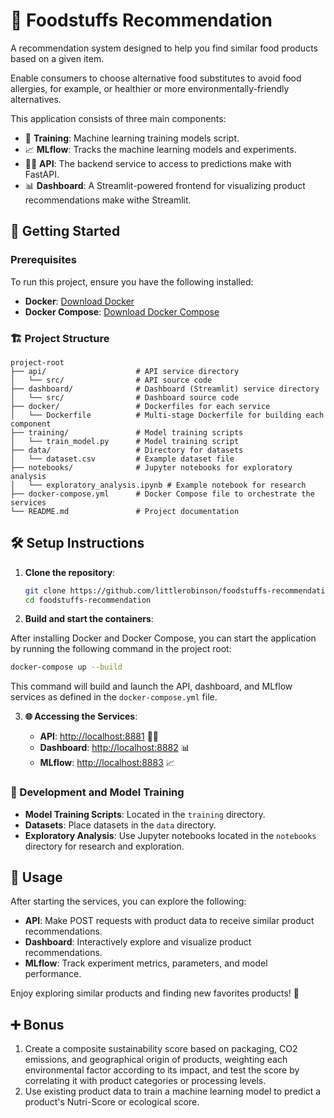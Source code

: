 # 🍲 Foodstuffs Recommendation

A recommendation system designed to help you find similar food products based on a given item.

Enable consumers to choose alternative food substitutes to avoid food allergies, for example, or healthier or more environmentally-friendly alternatives.

This application consists of three main components:

- 🤖 **Training**: Machine learning training models script.
- 📈 **MLflow**: Tracks the machine learning models and experiments.
- 🧑‍🍳 **API**: The backend service to access to predictions make with FastAPI.
- 📊 **Dashboard**: A Streamlit-powered frontend for visualizing product recommendations make withe Streamlit.

## 🚀 Getting Started

### Prerequisites

To run this project, ensure you have the following installed:

- **Docker**: [Download Docker](https://docs.docker.com/get-docker/)
- **Docker Compose**: [Download Docker Compose](https://docs.docker.com/compose/install/)

### 🏗️ Project Structure

```
project-root
├── api/                    # API service directory
│   └── src/                # API source code
├── dashboard/              # Dashboard (Streamlit) service directory
│   └── src/                # Dashboard source code
├── docker/                 # Dockerfiles for each service
│   └── Dockerfile          # Multi-stage Dockerfile for building each component
├── training/               # Model training scripts
│   └── train_model.py      # Model training script
├── data/                   # Directory for datasets
│   └── dataset.csv         # Example dataset file
├── notebooks/              # Jupyter notebooks for exploratory analysis
│   └── exploratory_analysis.ipynb # Example notebook for research
├── docker-compose.yml      # Docker Compose file to orchestrate the services
└── README.md               # Project documentation
```

## 🛠️ Setup Instructions

1. **Clone the repository**:

   ```bash
   git clone https://github.com/littlerobinson/foodstuffs-recommendation
   cd foodstuffs-recommendation
   ```

2. **Build and start the containers**:

After installing Docker and Docker Compose, you can start the application by running the following command in the project root:

```bash
docker-compose up --build
```

This command will build and launch the API, dashboard, and MLflow services as defined in the `docker-compose.yml` file.

3. **🌐 Accessing the Services**:

   - **API**: [http://localhost:8881](http://localhost:8881) 🧑‍🍳
   - **Dashboard**: [http://localhost:8882](http://localhost:8882) 📊
   - **MLflow**: [http://localhost:8883](http://localhost:8883) 📈

### 🔧 Development and Model Training

- **Model Training Scripts**: Located in the `training` directory.
- **Datasets**: Place datasets in the `data` directory.
- **Exploratory Analysis**: Use Jupyter notebooks located in the `notebooks` directory for research and exploration.

## 🚀 Usage

After starting the services, you can explore the following:

- **API**: Make POST requests with product data to receive similar product recommendations.
- **Dashboard**: Interactively explore and visualize product recommendations.
- **MLflow**: Track experiment metrics, parameters, and model performance.

Enjoy exploring similar products and finding new favorites products! 🥳

## ➕ Bonus

1. Create a composite sustainability score based on packaging, CO2 emissions, and geographical origin of products, weighting each environmental factor according to its impact, and test the score by correlating it with product categories or processing levels.
2. Use existing product data to train a machine learning model to predict a product's Nutri-Score or ecological score.
